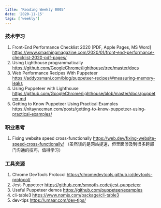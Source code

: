 ```yaml
---
title: 'Reading Weekly 0005'
date: '2020-11-15'
tags: ['weekly']
---
```


### 技术学习

1. Front-End Performance Checklist 2020 [PDF, Apple Pages, MS Word] https://www.smashingmagazine.com/2020/01/front-end-performance-checklist-2020-pdf-pages/
2. Using Lighthouse programmatically https://github.com/GoogleChrome/lighthouse/tree/master/docs
3. Web Performance Recipes With Puppeteer https://addyosmani.com/blog/puppeteer-recipes/#measuring-memory-leaks
4. Using Puppeteer with Lighthouse https://github.com/GoogleChrome/lighthouse/blob/master/docs/puppeteer.md
5. Getting to Know Puppeteer Using Practical Examples https://nitayneeman.com/posts/getting-to-know-puppeteer-using-practical-examples/

### 职业思考

1. Fixing website speed cross-functionally https://web.dev/fixing-website-speed-cross-functionally/ （虽然谈的是网站提速，但里面涉及到很多跨部门沟通的技巧，值得学习）

### 工具资源

1. Chrome DevTools Protocol https://chromedevtools.github.io/devtools-protocol/
2. Jest-Puppeteer https://github.com/smooth-code/jest-puppeteer
3. Useful Puppeteer demos https://github.com/puppeteer/examples
4. cli-table3 https://www.npmjs.com/package/cli-table3
5. dev-tips https://umaar.com/dev-tips/
